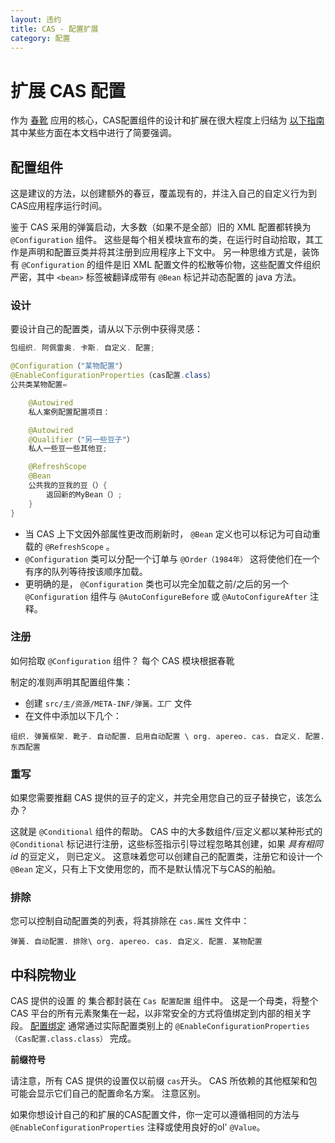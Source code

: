 ```yaml
---
layout: 违约
title: CAS - 配置扩展
category: 配置
---
```


# 扩展 CAS 配置

作为 [春靴](https://github.com/spring-projects/spring-boot) 应用的核心，CAS配置组件的设计和扩展在很大程度上归结为 [以下指南](https://docs.spring.io/spring-boot/docs/current/reference/html/boot-features-developing-auto-configuration.html) 其中某些方面在本文档中进行了简要强调。

## 配置组件

这是建议的方法，以创建额外的春豆，覆盖现有的，并注入自己的自定义行为到CAS应用程序运行时间。

鉴于 CAS 采用的弹簧启动，大多数（如果不是全部）旧的 XML 配置都转换为 `@Configuration` 组件。 这些是每个相关模块宣布的类，在运行时自动拾取，其工作是声明和配置豆类并将其注册到应用程序上下文中。 另一种思维方式是，装饰有 `@Configuration` 的组件是旧 XML 配置文件的松散等价物，这些配置文件组织严密，其中 `<bean>` 标签被翻译成带有 `@Bean` 标记并动态配置的 java 方法。

### 设计

要设计自己的配置类，请从以下示例中获得灵感：

```java
包组织. 阿佩雷奥. 卡斯. 自定义. 配置;

@Configuration（"某物配置"）
@EnableConfigurationProperties（cas配置.class）
公共类某物配置=

    @Autowired
    私人案例配置配置项目：

    @Autowired
    @Qualifier（"另一些豆子"）
    私人一些豆一些其他豆;

    @RefreshScope
    @Bean
    公共我的豆我的豆（）{
        返回新的MyBean（）;
    }
} 
```

- 当 CAS 上下文因外部属性更改而刷新时， `@Bean` 定义也可以标记为可自动重载的 `@RefreshScope` 。
- `@Configuration` 类可以分配一个订单与 `@Order（1984年）` 这将使他们在一个有序的队列等待按该顺序加载。
- 更明确的是， `@Configuration` 类也可以完全加载之前/之后的另一个 `@Configuration` 组件与 `@AutoConfigureBefore` 或 `@AutoConfigureAfter` 注释。

### 注册

如何拾取 `@Configuration` 组件？ 每个 CAS 模块根据春靴</a>

制定的准则声明其配置组件集：</p> 

- 创建 `src/主/资源/META-INF/弹簧。工厂` 文件
- 在文件中添加以下几个：



```properties
组织. 弹簧框架. 靴子. 自动配置. 启用自动配置 \ org. apereo. cas. 自定义. 配置. 东西配置
```




### 重写

如果您需要推翻 CAS 提供的豆子的定义，并完全用您自己的豆子替换它，该怎么办？

这就是 `@Conditional` 组件的帮助。 CAS 中的大多数组件/豆定义都以某种形式的 `@Conditional` 标记进行注册，这些标签指示引导过程忽略其创建，如果 *具有相同 id* 的豆定义， 则已定义。 这意味着您可以创建自己的配置类，注册它和设计一个 `@Bean` 定义，只有上下文使用您的，而不是默认情况下与CAS的船舶。



### 排除

您可以控制自动配置类的列表，将其排除在 `cas.属性` 文件中：



```properties
弹簧. 自动配置. 排除\ org. apereo. cas. 自定义. 配置. 某物配置
```




## 中科院物业

CAS 提供的设置</a> 的 集合都封装在 `Cas 配置配置` 组件中。 这是一个母类，将整个 CAS 平台的所有元素聚集在一起，以非常安全的方式将值绑定到内部的相关字段。 [配置绑定](Configuration-Server-Management.html) 通常通过实际配置类别上的 `@EnableConfigurationProperties（Cas配置.class.class）` 完成。 </p>

<div class="alert alert-info"><strong>前缀符号</strong><p>请注意，所有 CAS 提供的设置仅以前缀 <code>cas</code>开头。 CAS 所依赖的其他框架和包可能会显示它们自己的配置命名方案。 注意区别。</p></div>

如果你想设计自己的和扩展的CAS配置文件，你一定可以遵循相同的方法与 `@EnableConfigurationProperties` 注释或使用良好的ol' `@Value`。
